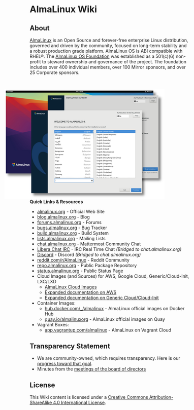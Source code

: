 # AlmaLinux Wiki


## About

[AlmaLinux](https://almalinux.org/) is an Open Source and forever-free enterprise Linux distribution, governed and driven by the community, focused on long-term stability and a robust production grade platform. AlmaLinux OS is ABI compatible with RHEL®.  The [AlmaLinux OS Foundation](Transparency.md) was established as a 501(c)(6) non-profit to steward ownership and governance of the project. The foundation includes over 400 individual members, over 100 Mirror sponsors, and over 25 Corporate sponsors.

<div>
<div>
<img src=/images/almalinux-readme.png style="float: right; margin-right: 80px; margin-top: 30px;">
</div>
<div>
<b>Quick Links & Resources</b>
<ul>
<li><a href="https://almalinux.org/">almalinux.org</a> - Official Web Site</li>
<li><a href="https://blog.almalinux.org">blog.almalinux.org</a> - Blog</li>
<li><a href="https://forums.almalinux.org">forums.almalinux.org</a> - Forums</li>
<li><a href="https://bugs.almalinux.org">bugs.almalinux.org</a> - Bug Tracker</li>
<li><a href="https://build.almalinux.org/">build.almalinux.org</a> - Build System</li>
<li><a href="https://lists.almalinux.org">lists.almalinux.org</a> - Mailing Lists</li>
<li><a href="https://chat.almalinux.org">chat.almalinux.org</a> - Mattermost Community Chat</li>
<li><a href="https://web.libera.chat/#almalinux">Libera Chat IRC</a> - IRC Real Time Chat <i>(Bridged to chat.almalinux.org)</i></li>
<li><a href="https://almalinux.org/discord">Discord</a> - Discord <i>(Bridged to chat.almalinux.org)</i></li>
<li><a href="https://www.reddit.com/r/AlmaLinux/">reddit.com/r/AlmaLinux</a> - Reddit Community</li>
<li><a href="https://repo.almalinux.org/">repo.almalinux.org</a> - Public Package Repository</li>
<li><a href="https://status.almalinux.org/">status.almalinux.org</a> - Public Status Page</li>
<li>Cloud Images (and Sources) for AWS, Google Cloud, Generic/Cloud-Init, LXC/LXD
    <ul>
    <li><a href="https://github.com/AlmaLinux/cloud-images">AlmaLinux Cloud Images</a></li>
    <li><a href=cloud/AWS>Expanded documentation on AWS</a></li>
    <li><a href=cloud/Generic-cloud>Expanded documentation on Generic Cloud/Cloud-Init</a></li>
    </ul>
</li>
<li>Container Images:
    <ul>
    <li><a href="https://hub.docker.com/_/almalinux">hub.docker.com/_/almalinux</a> - AlmaLinux official images on Docker Hub</li>
    <li><a href="https://quay.io/almalinuxorg">quay.io/almalinuxorg</a> - AlmaLinux official images on Quay</li>
    </ul>
</li>
<li>Vagrant Boxes:
    <ul>
    <li><a href="https://app.vagrantup.com/almalinux">app.vagrantup.com/almalinux</a> - AlmaLinux on Vagrant Cloud</li>
    </ul>
</li>
</ul>
</div>
</div>

## Transparency Statement

* We are community-owned, which requires transparency. Here is our [progress toward that goal](Transparency.md).
* Minutes from the [meetings of the board of directors](Transparency.md#-minutes-of-almalinux-os-foundation-board-meetings)

## License

This Wiki content is licensed under a [Creative Commons Attribution-ShareAlike 4.0 International License](https://creativecommons.org/licenses/by-sa/4.0/).
